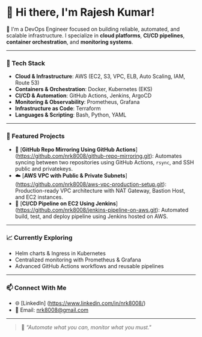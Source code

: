 # 👋 Hi there, I'm Rajesh Kumar!

🚀 I'm a DevOps Engineer focused on building reliable, automated, and scalable infrastructure. I specialize in **cloud platforms**, **CI/CD pipelines**, **container orchestration**, and **monitoring systems**.

---

### 🧰 Tech Stack

- **Cloud & Infrastructure**: AWS (EC2, S3, VPC, ELB, Auto Scaling, IAM, Route 53)
- **Containers & Orchestration**: Docker, Kubernetes (EKS)
- **CI/CD & Automation**: GitHub Actions, Jenkins, ArgoCD
- **Monitoring & Observability**: Prometheus, Grafana
- **Infrastructure as Code**: Terraform
- **Languages & Scripting**: Bash, Python, YAML

---

### 📂 Featured Projects

- 🔁 [**GitHub Repo Mirroring Using GitHub Actions**] (https://github.com/nrk8008/github-repo-mirroring.git): Automates syncing between two repositories using GitHub Actions, `rsync`, and SSH public and privatekeys.
- ☁️ [**AWS VPC with Public & Private Subnets**] (https://github.com/nrk8008/aws-vpc-production-setup.git): Production-ready VPC architecture with NAT Gateway, Bastion Host, and EC2 instances. 
- 🚀 [**CI/CD Pipeline on EC2 Using Jenkins**] (https://github.com/nrk8008/jenkins-pipeline-on-aws.git): Automated build, test, and deploy pipeline using Jenkins hosted on AWS.

---

### 📈 Currently Exploring

- Helm charts & Ingress in Kubernetes
- Centralized monitoring with Prometheus & Grafana
- Advanced GitHub Actions workflows and reusable pipelines

---

### 📫 Connect With Me

- 🌐 [LinkedIn] (https://www.linkedin.com/in/nrk8008/)
- 📧 Email: nrk8008@gmail.com

---

> 🧠 *"Automate what you can, monitor what you must."*
